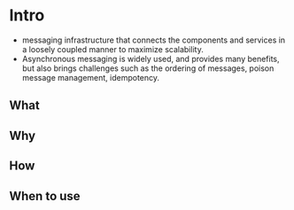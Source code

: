 # Intro

* messaging infrastructure that connects the components and services in a loosely coupled manner to maximize scalability. 
* Asynchronous messaging is widely used, and provides many benefits, but also brings challenges such as the ordering of messages, poison message management, idempotency.

## What

## Why

## How

## When to use


